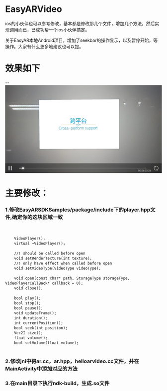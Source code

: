 # EasyARVideo
ios的小伙伴也可以参考修改，基本都是修改那几个文件，增加几个方法，然后实现调用而已，已成功帮一个ios小伙伴搞定。  

关于EasyAR本地Android项目，增加了seekbar的操作显示，以及暂停开始，等操作。大家有什么更多地建议也可以提。

# 效果如下
--
![image](https://github.com/Jerome-MJ/EasyARVideo/raw/master/screenshots/s2.jpg)
        

# 主要修改：
### 1.修改EasyARSDKSamples/package/include下的player.hpp文件,确定你的这块区域一致

<pre>
<code>

    VideoPlayer();
    virtual ~VideoPlayer();

    //! should be called before open
    void setRenderTexture(int texture);
    //! only have effect when called before open
    void setVideoType(VideoType videoType);

    void open(const char* path, StorageType storageType, VideoPlayerCallBack* callback = 0);
    void close();

    bool play();
    bool stop();
    bool pause();
    void updateFrame();
    int duration();
    int currentPosition();
    bool seek(int position);
    Vec2I size();
    float volume();
    bool setVolume(float volume);
</code>
</pre>
### 2.修改jni中得ar.cc，ar.hpp，helloarvideo.cc文件，并在MainActivity中添加对应的方法
### 3.在main目录下执行ndk-build，生成.so文件